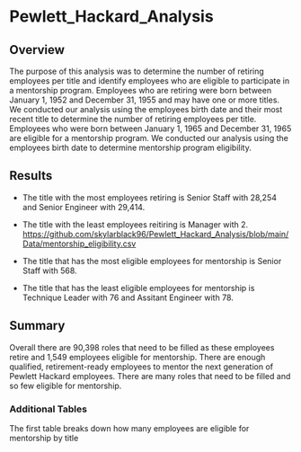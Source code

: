 # Pewlett_Hackard_Analysis

## Overview
The purpose of this analysis was to determine the number of retiring employees per title and identify employees who are eligible to participate in a mentorship program. Employees who are retiring were born between January 1, 1952 and December 31, 1955 and may have one or more titles. We conducted our analysis using the employees birth date and their most recent title to determine the number of retiring employees per title. Employees who were born between January 1, 1965 and December 31, 1965 are eligible for a mentorship program. We conducted our analysis using the employees birth date to determine mentorship program eligibility.

## Results 
- The title with the most employees retiring is Senior Staff with 28,254 and Senior Engineer with 29,414.
- The title with the least employees reitiring is Manager with 2.
https://github.com/skylarblack96/Pewlett_Hackard_Analysis/blob/main/Data/mentorship_eligibility.csv

- The title that has the most eligible employees for mentorship is Senior Staff with 568.
- The title that has the least eligible employees for mentorship is Technique Leader with 76 and Assitant Engineer with 78.

## Summary
Overall there are 90,398 roles that need to be filled as these employees retire and 1,549 employees eligible for mentorship. There are enough qualified, retirement-ready employees to mentor the next generation of Pewlett Hackard employees. There are many roles that need to be filled and so few eligible for mentorship. 
### Additional Tables
The first table breaks down how many employees are eligible for mentorship by title


